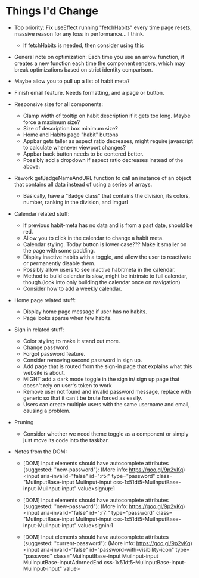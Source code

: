 # Things I'd Change
- Top priority: Fix useEffect running "fetchHabits" every time page resets, massive reason for any loss in performance... I think.
    - If fetchHabits is needed, then consider using [this](https://maxrozen.com/race-conditions-fetching-data-react-with-useeffect)
- General note on optimization: Each time you use an arrow function, it creates a new function each time the component renders, which may break optimizations based on strict identity comparison.
- Maybe allow you to pull up a list of habit meta?
- Finish email feature. Needs formatting, and a page or button.
- Responsive size for all components:
    - Clamp width of tooltip on habit description if it gets too long. Maybe force a maximum size?
    - Size of description box minimum size?
    - Home and Habits page "habit" buttons
    - Appbar gets taller as aspect ratio decreases, might require javascript to calculate whenever viewport changes?
    - Appbar back button needs to be centered better.
    - Possibly add a dropdown if aspect ratio decreases instead of the above.
- Rework getBadgeNameAndURL function to call an instance of an object that contains all data instead of using a series of arrays.
    - Basically, have a "Badge class" that contains the division, its colors, number, ranking in the division, and imgurl
- Calendar related stuff:
    - If previous habit-meta has no data and is from a past date, should be red.
    - Allow you to click in the calendar to change a habit meta.
    - Calendar styling. Today button is lower case??? Make it smaller on the page with some padding.
    - Display inactive habits with a toggle, and allow the user to reactivate or permanently disable them.
    - Possibly allow users to see inactive habitmeta in the calendar.
    - Method to build calendar is slow, might be intrinsic to full calendar, though.(look into only building the calendar once on navigation)
    - Consider how to add a weekly calendar.
- Home page related stuff:
    - Display home page message if user has no habits.
    - Page looks sparse when few habits.
- Sign in related stuff:
    - Color styling to make it stand out more.
    - Change password.
    - Forgot password feature.
    - Consider removing second password in sign up.
    - Add page that is routed from the sign-in page that explains what this website is about.
    - MIGHT add a dark mode toggle in the sign in/ sign up page that doesn't rely on user's token to work
    - Remove user not found and invalid password message, replace with generic so that it can't be brute forced as easily.
    - Users can create multiple users with the same username and email, causing a problem.
- Pruning
    - Consider whether we need theme toggle as a component or simply just move its code into the taskbar.


- Notes from the DOM:
    - [DOM] Input elements should have autocomplete attributes (suggested: "new-password"): (More info: https://goo.gl/9p2vKq) <input aria-invalid=​"false" id=​":​r5:​" type=​"password" class=​"MuiInputBase-input MuiInput-input css-1x51dt5-MuiInputBase-input-MuiInput-input" value>​
signup:1 

    - [DOM] Input elements should have autocomplete attributes (suggested: "new-password"): (More info: https://goo.gl/9p2vKq) <input aria-invalid=​"false" id=​":​r7:​" type=​"password" class=​"MuiInputBase-input MuiInput-input css-1x51dt5-MuiInputBase-input-MuiInput-input" value>​
signin:1 

    - [DOM] Input elements should have autocomplete attributes (suggested: "current-password"): (More info: https://goo.gl/9p2vKq) <input aria-invalid=​"false" id=​"password-with-visibility-icon" type=​"password" class=​"MuiInputBase-input MuiInput-input MuiInputBase-inputAdornedEnd css-1x51dt5-MuiInputBase-input-MuiInput-input" value>​